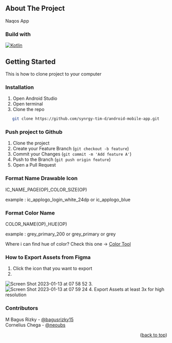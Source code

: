 <a name="readme-top"></a>
## About The Project
Naqos App
<a name="readme-top"></a>
### Build with
[![Kotlin][Kotlinlang.org]][Kotlin-url]

<!-- GETTING STARTED -->
## Getting Started
This is how to clone project to your computer

### Installation
1. Open Android Studio
2. Open terminal
3. Clone the repo
```sh
   git clone https://github.com/synrgy-tim-d/android-mobile-app.git
   ```
   

### Push project to Github
1. Clone the project
2. Create your Feature Branch (`git checkout -b feature`)
3. Commit your Changes (`git commit -m 'Add feature A'`)
4. Push to the Branch (`git push origin feature`)
5. Open a Pull Request

### Format Name Drawable Icon
IC_NAME_PAGE(OP)_COLOR_SIZE(OP)

example : 
ic_applogo_login_white_24dp
or
ic_applogo_blue

### Format Color Name
COLOR_NAME(OP)_HUE(OP)

example :
grey_primary_200
or
grey_primary
or
grey

Where i can find hue of color? Check this one -> [Color Tool](https://m2.material.io/resources/color/#!/?view.left=0&view.right=0) 

### How to Export Assets from Figma
1. Click the icon that you want to export
2. 
![Screen Shot 2023-01-13 at 07 58 52](https://user-images.githubusercontent.com/92450087/212212759-a3aafa8e-6353-4c80-852f-8348f693b0cf.png)
3.
![Screen Shot 2023-01-13 at 07 59 24](https://user-images.githubusercontent.com/92450087/212212804-c3979c2b-f7aa-41ab-ab50-a0bf0396fddf.png)
4. Export Assets at least 3x for high resolution

### Contributors
M Bagus Rizky - [@bagusrizky15](https://github.com/bagusrizky15)  
Cornelius Chega - [@neoubs](https://github.com/neoubs)
<p align="right">(<a href="#readme-top">back to top</a>)</p>

[Kotlin-url]: https://kotlinlang.org/
[Kotlinlang.org]: https://img.shields.io/badge/Kotlin-0095D5?&style=for-the-badge&logo=kotlin&logoColor=white
